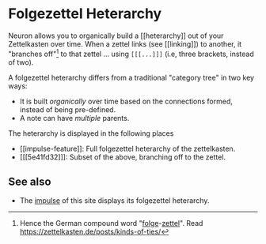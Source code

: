 # Folgezettel Heterarchy

Neuron allows you to organically build a [[heterarchy]] out of your Zettelkasten
over time. When a zettel links (see [[linking]]) to another, it "branches
off"[^1] to that zettel ... using `[[[...]]]` (i.e, three brackets, instead
of two).

A folgezettel heterarchy differs from a traditional "category tree" in two key
ways:

* It is built *organically* over time based on the connections formed, instead
  of being pre-defined.
* A note can have *multiple* parents.

The heterarchy is displayed in the following places

* [[impulse-feature]]: Full folgezettel heterarchy of the zettelkasten.
* [[[5e41fd32]]]: Subset of the above, branching off to the zettel.

## See also

* The [impulse](impulse.html) of this site displays its folgezettel heterarchy.

[^1]: Hence the German compound word "[folge]-[zettel]". Read <https://zettelkasten.de/posts/kinds-of-ties/>

[folge]: https://en.wiktionary.org/wiki/Folge#German

[zettel]: https://en.wiktionary.org/wiki/Zettel#German